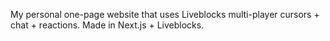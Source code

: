 My personal one-page website that uses Liveblocks multi-player cursors + chat + reactions. Made in Next.js + Liveblocks.
